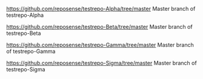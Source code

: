 https://github.com/reposense/testrepo-Alpha/tree/master
Master branch of testrepo-Alpha
<!--repo-->
https://github.com/reposense/testrepo-Beta/tree/master
Master branch of testrepo-Beta
<!--repo-->
https://github.com/reposense/testrepo-Gamma/tree/master
Master branch of testrepo-Gamma
<!--repo-->
https://github.com/reposense/testrepo-Sigma/tree/master
Master branch of testrepo-Sigma
<!--repo-->